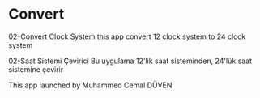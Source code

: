 # Convert
02-Convert Clock System
this app convert 12 clock system to 24 clock system

02-Saat Sistemi Çevirici
Bu uygulama 12'lik saat sisteminden, 24'lük saat sistemine çevirir

This app launched by Muhammed Cemal DÜVEN
